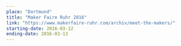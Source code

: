 ```yaml
---
place: "Dortmund"
title: "Maker Faire Ruhr 2016"
link: "https://www.makerfaire-ruhr.com/archiv/meet-the-makers/"
starting-date: 2016-03-12
ending-date: 2016-03-13
---
```


